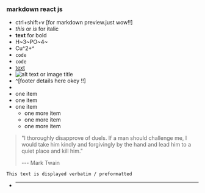 ### markdown react js
- ctrl+shift+v [for markdown preview.just wow!!]
- _this_ or *is* for italic
- **text** for bold
- H~3~PO~4~
- Cu^2+^
- `code`
- ```code```
- [text](link)
- ![alt text or image title](path/to/image)
- ^[footer details here okey !!]
- 
- one item
- one item
- one item
    - one more item
    - one more item
    - one more item
> "I thoroughly disapprove of duels. If a man should challenge me,
  I would take him kindly and forgivingly by the hand and lead him
  to a quiet place and kill him."
>
> --- Mark Twain

```
This text is displayed verbatim / preformatted
```

- ________________________________________________________________________
